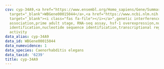 ```yaml
---
csv: cyp-34A9,<a href="https://www.ensembl.org/Homo_sapiens/Gene/Summary?db=core;g=WBGene00015044"
  target="_blank">WBGene00015044</a>,<a href="https://www.ncbi.nlm.nih.gov/pubmed/30894454"
  target="_blank"><i class="fas fa-file"></i></a>",genetic interference,functional
  association,prime adult stage, RNA-seq assay, hsf-1 overexpression,nucleotide sequence
  identification,nucleotide sequence identification,transcriptional regulation,up-regulates
  activity
data_alias: cyp-34A9
data_id: WBGene00015044
data_numevidence: 1
data_species: Caenorhabditis elegans
data_taxid: '6239'
title: cyp-34A9
---
```

